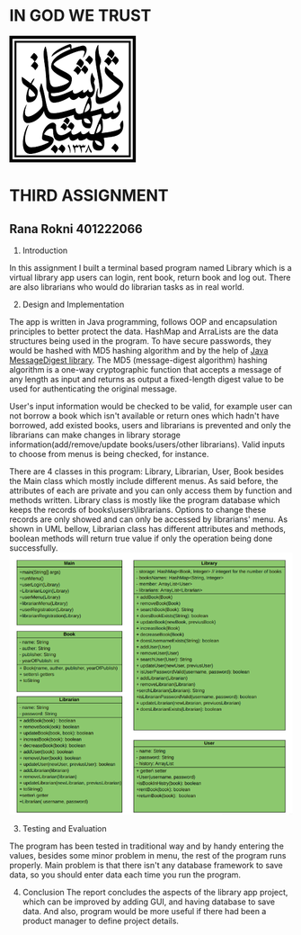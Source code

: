# IN GOD WE TRUST
![logo](Logo.png)

# THIRD ASSIGNMENT
## Rana Rokni 401222066
1. Introduction

In this assignment I built a terminal based program named Library which is a virtual library app users can login, rent book, return book and log out. There are also librarians who would do librarian tasks as in real world.

2. Design and Implementation

The app is written in Java programming, follows OOP and encapsulation principles to better protect the data.
HashMap and ArraLists are the data structures being used in the program.
To have secure passwords, they would be hashed with MD5 hashing algorithm and by the help of [Java MessageDigest library](https://docs.oracle.com/javase/7/docs/api/java/security/MessageDigest.html). The MD5 (message-digest algorithm) hashing algorithm is a one-way cryptographic function that accepts a message of any length as input and returns as output a fixed-length digest value to be used for authenticating the original message.

User's input information would be checked to be valid, for example user can not borrow a book which isn't available or return ones which hadn't have borrowed, add existed books, users and librarians is prevented and only the librarians can make changes in library storage information(add/remove/update books/users/other librarians). Valid inputs to choose from menus is being checked, for instance.

There are 4 classes in this program: Library, Librarian, User, Book besides the Main class which mostly include different menus.
As said before, the attributes of each are private and you can only access them by function and methods written.
Library class is mostly like the program database which keeps the records of books\users\librarians. Options to change these records are only showed and can only be accessed by librarians' menu. As shown in UML bellow, Librarian class has different attributes and methods, boolean methods will return true value if only the operation being done successfully.
![uml](uml.png)


3. Testing and Evaluation

The program has been tested in traditional way and by handy entering the values, besides some minor problem in menu, the rest of the program runs properly.
Main problem is that there isn't any database framework to save data, so you should enter data each time you run the program.


4. Conclusion
The report concludes the aspects of the library app project, which can be improved by adding GUI, and having database to save data.
And also, program would be more useful if there had been a product manager to define project details.

